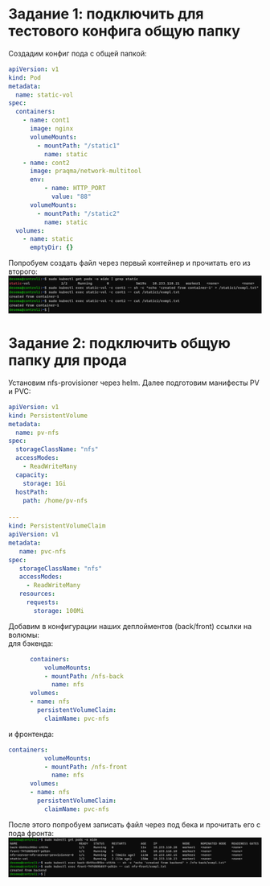 # Задание 1: подключить для тестового конфига общую папку

Создадим конфиг пода с общей папкой:
```yaml
apiVersion: v1
kind: Pod
metadata:
  name: static-vol
spec:
  containers:
    - name: cont1
      image: nginx
      volumeMounts:
        - mountPath: "/static1"
          name: static
    - name: cont2
      image: praqma/network-multitool
      env:
          - name: HTTP_PORT
            value: "88"
      volumeMounts:
        - mountPath: "/static2"
          name: static
  volumes:
    - name: static
      emptyDir: {}

```
Попробуем создать файл через первый контейнер и прочитать его из второго:
![task](task1.png)

# Задание 2: подключить общую папку для прода
Установим nfs-provisioner через helm. Далее подготовим манифесты PV и PVC:
```yaml
apiVersion: v1
kind: PersistentVolume
metadata:
  name: pv-nfs
spec:
  storageClassName: "nfs"
  accessModes:
    - ReadWriteMany
  capacity:
    storage: 1Gi
  hostPath:
    path: /home/pv-nfs
    
---
kind: PersistentVolumeClaim
apiVersion: v1
metadata:
   name: pvc-nfs
spec:
   storageClassName: "nfs"
   accessModes:
     - ReadWriteMany
   resources:
     requests:
       storage: 100Mi

```
Добавим в конфигурации наших деплойментов (back/front) ссылки на волюмы:
<Br> для бэкенда:
```yaml
      containers:
          volumeMounts:
          - mountPath: /nfs-back
            name: nfs
      volumes:
      - name: nfs
        persistentVolumeClaim:
          claimName: pvc-nfs

```
и фронтенда:

```yaml
containers:
          volumeMounts:
          - mountPath: /nfs-front
            name: nfs
      volumes:
      - name: nfs
        persistentVolumeClaim:
          claimName: pvc-nfs
```


После этого попробуем записать файл через под бека и прочитать его с пода фронта:
![task2](task2.png)
